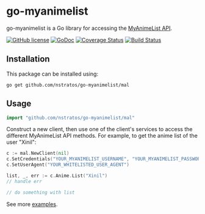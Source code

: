 # go-myanimelist #

go-myanimelist is a Go library for accessing the [MyAnimeList API](http://myanimelist.net/modules.php?go=api).

[![GitHub license](https://img.shields.io/badge/license-MIT-blue.svg)](LICENSE)
[![GoDoc](https://godoc.org/github.com/nstratos/go-myanimelist/mal?status.svg)](https://godoc.org/github.com/nstratos/go-myanimelist/mal)
[![Coverage Status](https://coveralls.io/repos/nstratos/go-myanimelist/badge.svg?branch=master)](https://coveralls.io/r/nstratos/go-myanimelist?branch=master)
[![Build Status](https://drone.io/github.com/nstratos/go-myanimelist/status.png)](https://drone.io/github.com/nstratos/go-myanimelist/latest)

## Installation ##

This package can be installed using:

    go get github.com/nstratos/go-myanimelist/mal

## Usage ##

```go
import "github.com/nstratos/go-myanimelist/mal"
```

Construct a new client, then use one of the client's services to access the
different MyAnimeList API methods. For example, to get the anime list of the
user "Xinil":

```go
c := mal.NewClient(nil)
c.SetCredentials("YOUR_MYANIMELIST_USERNAME", "YOUR_MYANIMELIST_PASSWORD")
c.SetUserAgent("YOUR_WHITELISTED_USER_AGENT")

list, _, err := c.Anime.List("Xinil")
// handle err

// do something with list
```

See more [examples](https://godoc.org/github.com/nstratos/go-myanimelist/mal#pkg-examples).
